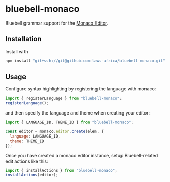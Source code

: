 # bluebell-monaco

Bluebell grammar support for the [Monaco Editor](https://microsoft.github.io/monaco-editor/).

## Installation

Install with

```bash
npm install "git+ssh://git@github.com:laws-africa/bluebell-monaco.git"
```

## Usage

Configure syntax highlighting by registering the language with monaco:

```js
import { registerLanguage } from "bluebell-monaco";
registerLanguage();
```

and then specify the language and theme when creating your editor:

```js
import { LANGUAGE_ID, THEME_ID } from "bluebell-monaco";

const editor = monaco.editor.create(elem, {
  language: LANGUAGE_ID,
  theme: THEME_ID
});
```

Once you have created a monaco editor instance, setup Bluebell-related edit actions like this:

```js
import { installActions } from "bluebell-monaco";
installActions(editor);
```
